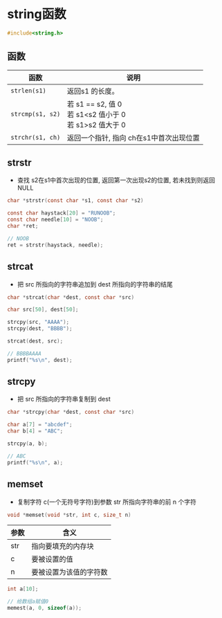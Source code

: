 <!--
 * @Description: 
 * @Version: 1.0
 * @Author: DaLao
 * @Email: dalao@xxx.com
 * @Date: 2021-11-27 20:45:27
 * @LastEditors: dalao_li
 * @LastEditTime: 2023-04-16 23:01:36
-->

# string函数

```c
#include<string.h>
```

## 函数

| 函数             | 说明                                                        |
| ---------------- | ----------------------------------------------------------- |
| `strlen(s1)`     | 返回s1 的长度。                                             |
| `strcmp(s1, s2)` | 若 s1 == s2, 值 0<br>若 s1<s2 值小于 0<br>若 s1>s2 值大于 0 |
| `strchr(s1, ch)` | 返回一个指针, 指向 ch在s1中首次出现位置                     |

## strstr

- 查找 s2在s1中首次出现的位置, 返回第一次出现s2的位置, 若未找到则返回NULL

```c
char *strstr(const char *s1, const char *s2)
```

```c
const char haystack[20] = "RUNOOB";
const char needle[10] = "NOOB";
char *ret;

// NOOB
ret = strstr(haystack, needle);
```

## strcat

- 把 src 所指向的字符串追加到 dest 所指向的字符串的结尾

```c
char *strcat(char *dest, const char *src)
```

```c
char src[50], dest[50];

strcpy(src, "AAAA");
strcpy(dest, "BBBB");

strcat(dest, src);

// BBBBAAAA
printf("%s\n", dest);
```

## strcpy

- 把 src 所指向的字符串复制到 dest

```c
char *strcpy(char *dest, const char *src)
```

```c
char a[7] = "abcdef";
char b[4] = "ABC";

strcpy(a, b);

// ABC
printf("%s\n", a);
```

## memset

- 复制字符 c(一个无符号字符)到参数 str 所指向字符串的前 n 个字符

```c
void *memset(void *str, int c, size_t n)
```

| 参数 | 含义                   |
| ---- | ---------------------- |
| str  | 指向要填充的内存块     |
| c    | 要被设置的值           |
| n    | 要被设置为该值的字符数 |

```c
int a[10];

// 给数组a赋值0
memest(a, 0, sizeof(a));
```
